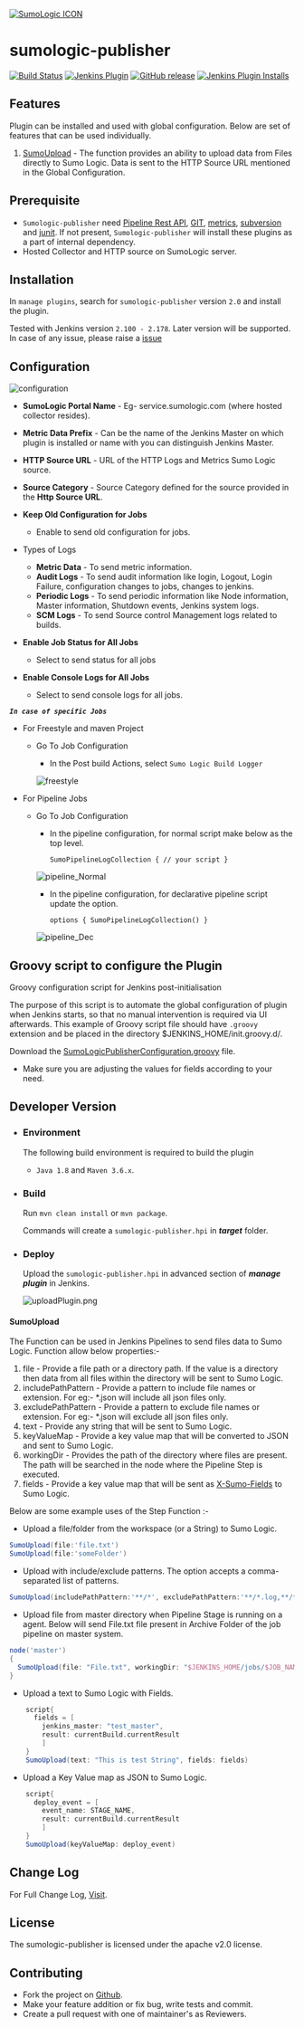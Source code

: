 [![SumoLogic ICON](/src/main/webapp/SumoLogic_Logo.ico)](http://sumologic.com)

# sumologic-publisher
[![Build Status][jenkins-status]][jenkins-builds]
[![Jenkins Plugin][plugin-version-badge]][plugin]
[![GitHub release][github-release-badge]][github-release]
[![Jenkins Plugin Installs][plugin-install-badge]][plugin]

## Features
Plugin can be installed and used with global configuration. Below are set of features that can be used individually.

1. [SumoUpload](#SumoUpload) - The function provides an ability to upload data from Files directly to Sumo Logic. Data is sent to the HTTP Source URL mentioned in the Global Configuration.

## Prerequisite

* `Sumologic-publisher` need [Pipeline Rest API](https://plugins.jenkins.io/pipeline-rest-api), [GIT](https://plugins.jenkins.io/git), [metrics](https://plugins.jenkins.io/metrics), [subversion](https://plugins.jenkins.io/subversion) and [junit](https://plugins.jenkins.io/junit). If not present, `Sumologic-publisher` will install these plugins as a part of internal dependency.
* Hosted Collector and HTTP source on SumoLogic server.

## Installation

In `manage plugins`, search for `sumologic-publisher` version `2.0` and install the plugin.

Tested with Jenkins version `2.100 - 2.178`. Later version will be supported. In case of any issue, please raise a [issue](https://github.com/jenkinsci/sumologic-publisher-plugin/issues)

## Configuration

![configuration](/src/main/webapp/Configuration.png)

* **SumoLogic Portal Name** - Eg- service.sumologic.com (where hosted collector resides).
* **Metric Data Prefix** - Can be the name of the Jenkins Master on which plugin is installed or name with you can distinguish Jenkins Master.
* **HTTP Source URL** - URL of the HTTP Logs and Metrics Sumo Logic source.
* **Source Category** - Source Category defined for the source provided in the **Http Source URL**.
* **Keep Old Configuration for Jobs**
	* Enable to send old configuration for jobs.

* Types of Logs
	* **Metric Data** - To send metric information.
	* **Audit Logs** - To send audit information like login, Logout, Login Failure, configuration changes to jobs, changes to jenkins.
	* **Periodic Logs** - To send periodic information like Node information, Master information, Shutdown events, Jenkins system logs.
	* **SCM Logs** - To send Source control Management logs related to builds.
* **Enable Job Status for All Jobs**
	* Select to send status for all jobs
* **Enable Console Logs for All Jobs**
	* Select to send console logs for all jobs.
	
**_`In case of specific Jobs`_**

* For Freestyle and maven Project
	* Go To Job Configuration
		* In the Post build Actions, select `Sumo Logic Build Logger`
		
		![freestyle](/src/main/webapp/FreeStyle.png)
		
* For Pipeline Jobs
	* Go To Job Configuration
		* In the pipeline configuration, for normal script make below as the top level.
		
			`SumoPipelineLogCollection {
				// your script
		 	}`
		 
         ![pipeline_Normal](/src/main/webapp/Pipeline_Normal.png)
		
		* In the pipeline configuration, for declarative pipeline script update the option.
		
			`options {
				SumoPipelineLogCollection()
				}`

		![pipeline_Dec](/src/main/webapp/Pipeline_Dec.png)

## Groovy script to configure the Plugin

Groovy configuration script for Jenkins post-initialisation

The purpose of this script is to automate the global configuration of plugin when Jenkins starts, so that no manual intervention is required via UI afterwards.
This example of Groovy script file should have `.groovy` extension and be placed in the directory $JENKINS_HOME/init.groovy.d/.

Download the [SumoLogicPublisherConfiguration.groovy](https://github.com/jenkinsci/sumologic-publisher-plugin/tree/master/src/main/groovy/com/sumologic/jenkins/jenkinssumologicplugin/SumoLogicPublisherConfiguration.groovy) file.
- Make sure you are adjusting the values for fields according to your need.

## Developer Version

- ### Environment

	The following build environment is required to build the plugin

	* `Java 1.8` and `Maven 3.6.x`.

- ### Build

	Run `mvn clean install` or `mvn package`.

	Commands will create a `sumologic-publisher.hpi` in **_target_** folder.

- ### Deploy

	Upload the `sumologic-publisher.hpi` in advanced section of **_manage plugin_** in Jenkins.

	![uploadPlugin.png](/src/main/webapp/uploadPlugin.png)

#### SumoUpload
The Function can be used in Jenkins Pipelines to send files data to Sumo Logic. Function allow below properties:-
1. file - Provide a file path or a directory path. If the value is a directory then data from all files within the directory will be sent to Sumo Logic.
2. includePathPattern - Provide a pattern to include file names or extension. For eg:- *.json will include all json files only.
3. excludePathPattern - Provide a pattern to exclude file names or extension. For eg:- *.json will exclude all json files only.
4. text - Provide any string that will be sent to Sumo Logic.
5. keyValueMap - Provide a key value map that will be converted to JSON and sent to Sumo Logic.
6. workingDir - Provides the path of the directory where files are present. The path will be searched in the node where the Pipeline Step is executed.
7. fields - Provide a key value map that will be sent as [X-Sumo-Fields](https://help.sumologic.com/Manage/Fields#X-Sumo-Fields_HTTP_header) to Sumo Logic.

Below are some example uses of the Step Function :-
- Upload a file/folder from the workspace (or a String) to Sumo Logic.

```groovy
SumoUpload(file:'file.txt')
SumoUpload(file:'someFolder')
``` 

- Upload with include/exclude patterns. The option accepts a comma-separated list of patterns.

```groovy
SumoUpload(includePathPattern:'**/*', excludePathPattern:'**/*.log,**/*.json')
```

- Upload file from master directory when Pipeline Stage is running on a agent. Below will send File.txt file present in Archive Folder of the job pipeline on master system.
```groovy
node('master')
{
  SumoUpload(file: "File.txt", workingDir: "$JENKINS_HOME/jobs/$JOB_NAME/builds/$BUILD_NUMBER/archive")
}
```

- Upload a text to Sumo Logic with Fields.
```groovy
    script{
      fields = [
        jenkins_master: "test_master",
        result: currentBuild.currentResult
        ]
    }
    SumoUpload(text: "This is test String", fields: fields)
```

- Upload a Key Value map as JSON to Sumo Logic.
```groovy
    script{
      deploy_event = [
        event_name: STAGE_NAME,
        result: currentBuild.currentResult
        ]
    }
    SumoUpload(keyValueMap: deploy_event)
```

## Change Log

For Full Change Log, [Visit](./CHANGELOG.md).

## License

The sumologic-publisher is licensed under the apache v2.0 license.

## Contributing

* Fork the project on [Github](https://github.com/jenkinsci/sumologic-publisher-plugin).
* Make your feature addition or fix bug, write tests and commit.
* Create a pull request with one of maintainer's as Reviewers.

[jenkins-builds]: https://ci.jenkins.io/job/Plugins/job/sumologic-publisher-plugin/job/master

[jenkins-status]: https://ci.jenkins.io/buildStatus/icon?job=Plugins/sumologic-publisher-plugin/master

[plugin-version-badge]: https://img.shields.io/jenkins/plugin/v/sumologic-publisher.svg

[plugin]: https://plugins.jenkins.io/sumologic-publisher

[github-release-badge]: https://img.shields.io/github/release/jenkinsci/sumologic-publisher-plugin.svg?label=release

[github-release]: https://github.com/jenkinsci/sumologic-publisher-plugin/releases/latest

[plugin-install-badge]: https://img.shields.io/jenkins/plugin/i/sumologic-publisher.svg?color=blue
